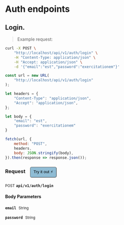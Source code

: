 # Auth endpoints


## Login.




> Example request:

```bash
curl -X POST \
    "http://localhost/api/v1/auth/login" \
    -H "Content-Type: application/json" \
    -H "Accept: application/json" \
    -d '{"email":"est","password":"exercitationem"}'

```

```javascript
const url = new URL(
    "http://localhost/api/v1/auth/login"
);

let headers = {
    "Content-Type": "application/json",
    "Accept": "application/json",
};

let body = {
    "email": "est",
    "password": "exercitationem"
}

fetch(url, {
    method: "POST",
    headers,
    body: JSON.stringify(body),
}).then(response => response.json());
```


<div id="execution-results-POSTapi-v1-auth-login" hidden>
    <blockquote>Received response<span id="execution-response-status-POSTapi-v1-auth-login"></span>:</blockquote>
    <pre class="json"><code id="execution-response-content-POSTapi-v1-auth-login"></code></pre>
</div>
<div id="execution-error-POSTapi-v1-auth-login" hidden>
    <blockquote>Request failed with error:</blockquote>
    <pre><code id="execution-error-message-POSTapi-v1-auth-login"></code></pre>
</div>
<form id="form-POSTapi-v1-auth-login" data-method="POST" data-path="api/v1/auth/login" data-authed="0" data-hasfiles="0" data-headers='{"Content-Type":"application\/json","Accept":"application\/json"}' onsubmit="event.preventDefault(); executeTryOut('POSTapi-v1-auth-login', this);">
<h3>
    Request&nbsp;&nbsp;&nbsp;
        <button type="button" style="background-color: #8fbcd4; padding: 5px 10px; border-radius: 5px; border-width: thin;" id="btn-tryout-POSTapi-v1-auth-login" onclick="tryItOut('POSTapi-v1-auth-login');">Try it out ⚡</button>
    <button type="button" style="background-color: #c97a7e; padding: 5px 10px; border-radius: 5px; border-width: thin;" id="btn-canceltryout-POSTapi-v1-auth-login" onclick="cancelTryOut('POSTapi-v1-auth-login');" hidden>Cancel</button>&nbsp;&nbsp;
    <button type="submit" style="background-color: #6ac174; padding: 5px 10px; border-radius: 5px; border-width: thin;" id="btn-executetryout-POSTapi-v1-auth-login" hidden>Send Request 💥</button>
    </h3>
<p>
<small class="badge badge-black">POST</small>
 <b><code>api/v1/auth/login</code></b>
</p>
<h4 class="fancy-heading-panel"><b>Body Parameters</b></h4>
<p>
<b><code>email</code></b>&nbsp;&nbsp;<small>String</small>  &nbsp;
<input type="text" name="email" data-endpoint="POSTapi-v1-auth-login" data-component="body" required  hidden>
<br>
</p>
<p>
<b><code>password</code></b>&nbsp;&nbsp;<small>String</small>  &nbsp;
<input type="text" name="password" data-endpoint="POSTapi-v1-auth-login" data-component="body" required  hidden>
<br>
</p>

</form>



